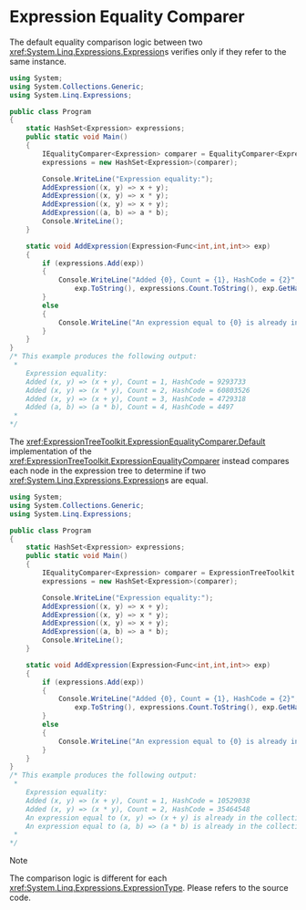# Expression Equality Comparer

The default equality comparison logic between two <xref:System.Linq.Expressions.Expression>s verifies only if they refer to the same instance.

```csharp
using System;
using System.Collections.Generic;
using System.Linq.Expressions;

public class Program
{
	static HashSet<Expression> expressions;
	public static void Main()
	{
		IEqualityComparer<Expression> comparer = EqualityComparer<Expression>.Default;
		expressions = new HashSet<Expression>(comparer);

		Console.WriteLine("Expression equality:");
		AddExpression((x, y) => x + y);
		AddExpression((x, y) => x * y);
		AddExpression((x, y) => x + y);
		AddExpression((a, b) => a * b);
		Console.WriteLine();
	}

	static void AddExpression(Expression<Func<int,int,int>> exp)
	{
		if (expressions.Add(exp))
		{
			Console.WriteLine("Added {0}, Count = {1}, HashCode = {2}",
                exp.ToString(), expressions.Count.ToString(), exp.GetHashCode());
		}
		else
		{
			Console.WriteLine("An expression equal to {0} is already in the collection.", exp.ToString());
		}
	}
}
/* This example produces the following output:
 *
	Expression equality:
	Added (x, y) => (x + y), Count = 1, HashCode = 9293733
	Added (x, y) => (x * y), Count = 2, HashCode = 60803526
	Added (x, y) => (x + y), Count = 3, HashCode = 4729318
	Added (a, b) => (a * b), Count = 4, HashCode = 4497
 *
*/
```

The <xref:ExpressionTreeToolkit.ExpressionEqualityComparer.Default> implementation of the <xref:ExpressionTreeToolkit.ExpressionEqualityComparer> instead compares each node in the expression tree to determine if two <xref:System.Linq.Expressions.Expression>s are equal.

```csharp
using System;
using System.Collections.Generic;
using System.Linq.Expressions;

public class Program
{
	static HashSet<Expression> expressions;
	public static void Main()
	{
		IEqualityComparer<Expression> comparer = ExpressionTreeToolkit.ExpressionEqualityComparer.Default;
		expressions = new HashSet<Expression>(comparer);

		Console.WriteLine("Expression equality:");
		AddExpression((x, y) => x + y);
		AddExpression((x, y) => x * y);
		AddExpression((x, y) => x + y);
		AddExpression((a, b) => a * b);
		Console.WriteLine();
	}

	static void AddExpression(Expression<Func<int,int,int>> exp)
	{
		if (expressions.Add(exp))
		{
			Console.WriteLine("Added {0}, Count = {1}, HashCode = {2}",
                exp.ToString(), expressions.Count.ToString(), exp.GetHashCode());
		}
		else
		{
			Console.WriteLine("An expression equal to {0} is already in the collection.", exp.ToString());
		}
	}
}
/* This example produces the following output:
 *
	Expression equality:
	Added (x, y) => (x + y), Count = 1, HashCode = 10529038
	Added (x, y) => (x * y), Count = 2, HashCode = 35464548
	An expression equal to (x, y) => (x + y) is already in the collection.
	An expression equal to (a, b) => (a * b) is already in the collection.
 *
*/
```

> [!NOTE]
> The comparison logic is different for each <xref:System.Linq.Expressions.ExpressionType>. Please refers to the source code.
